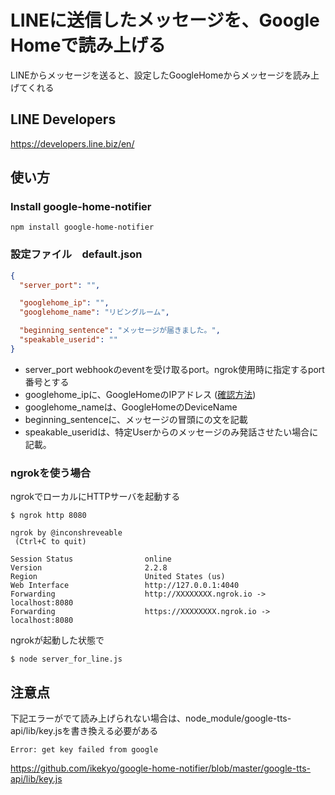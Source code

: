 # LINEに送信したメッセージを、Google Homeで読み上げる
LINEからメッセージを送ると、設定したGoogleHomeからメッセージを読み上げてくれる

## LINE Developers
https://developers.line.biz/en/

## 使い方
### Install google-home-notifier
```shell
npm install google-home-notifier
```

### 設定ファイル　default.json
```json
{
  "server_port": "",

  "googlehome_ip": "",
  "googlehome_name": "リビングルーム",

  "beginning_sentence": "メッセージが届きました。",
  "speakable_userid": ""
}
```
- server_port 
webhookのeventを受け取るport。ngrok使用時に指定するport番号とする
- googlehome_ipに、GoogleHomeのIPアドレス ([確認方法](https://qiita.com/nigo1973/items/15b403b7658d6276946f))
- googlehome_nameは、GoogleHomeのDeviceName
- beginning_sentenceに、メッセージの冒頭にの文を記載
- speakable_useridは、特定Userからのメッセージのみ発話させたい場合に記載。

### ngrokを使う場合


ngrokでローカルにHTTPサーバを起動する
```
$ ngrok http 8080

ngrok by @inconshreveable
 (Ctrl+C to quit)

Session Status                online
Version                       2.2.8
Region                        United States (us)
Web Interface                 http://127.0.0.1:4040
Forwarding                    http://XXXXXXXX.ngrok.io -> localhost:8080
Forwarding                    https://XXXXXXXX.ngrok.io -> localhost:8080
```

ngrokが起動した状態で
```
$ node server_for_line.js
```

## 注意点
下記エラーがでて読み上げられない場合は、node_module/google-tts-api/lib/key.jsを書き換える必要がある
```
Error: get key failed from google
```
https://github.com/ikekyo/google-home-notifier/blob/master/google-tts-api/lib/key.js
